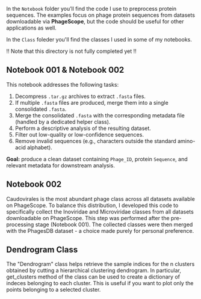 In the `Notebook` folder you’ll find the code I use to preprocess protein sequences. The examples focus on phage protein sequences from datasets downloadable via **PhageScope**, but the code should be useful for other applications as well.

In the `Class` foleder you'll find the classes I used in some of my notebooks.

!! Note that this directory is not fully completed yet !!

## Notebook 001 & Notebook 002
This notebook addresses the following tasks:

1. Decompress `.tar.gz` archives to extract `.fasta` files.  
2. If multiple `.fasta` files are produced, merge them into a single consolidated `.fasta`.  
3. Merge the consolidated `.fasta` with the corresponding metadata file (handled by a dedicated helper class).  
4. Perform a descriptive analysis of the resulting dataset.  
5. Filter out low-quality or low-confidence sequences.  
6. Remove invalid sequences (e.g., characters outside the standard amino-acid alphabet).

**Goal:** produce a clean dataset containing `Phage_ID`, protein `Sequence`, and relevant metadata for downstream analysis.

## Notebook 002
Caudovirales is the most abundant phage class across all datasets available on PhageScope. To balance this distribution, I developed this code to specifically collect the Inoviridae and Microviridae classes from all datasets downloadable on PhageScope. This step was performed after the pre-processing stage (Notebook 001). The collected classes were then merged with the PhagesDB dataset - a choice made purely for personal preference.

## Dendrogram Class
The "Dendrogram" class helps retrieve the sample indices for the n clusters obtained by cutting a hierarchical clustering dendrogram. In particular, get_clusters method of the class can be used to create a dictionary of indeces belonging to each cluster. This is useful if you want to plot only the points belonging to a selected cluster.
